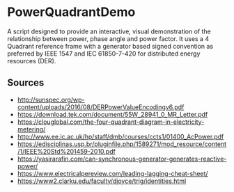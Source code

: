 # PowerQuadrantDemo
A script designed to provide an interactive, visual demonstration of the relationship between power, phase angle and
power factor. It uses a 4 Quadrant reference frame with a generator based signed convention as preferred by 
IEEE 1547 and IEC 61850-7-420 for distributed energy resources (DER).

## Sources
 - http://sunspec.org/wp-content/uploads/2016/08/DERPowerValueEncodingv6.pdf
 - https://download.tek.com/document/55W_28941_0_MR_Letter.pdf
 - https://clouglobal.com/the-four-quadrant-diagram-in-electricity-metering/
 - http://www.ee.ic.ac.uk/hp/staff/dmb/courses/ccts1/01400_AcPower.pdf
 - https://edisciplinas.usp.br/pluginfile.php/1589271/mod_resource/content/1/IEEE%20Std%201459-2010.pdf
 - https://yasirarafin.com/can-synchronous-generator-generates-reactive-power/
 - https://www.electricalpereview.com/leading-lagging-cheat-sheet/
 - https://www2.clarku.edu/faculty/djoyce/trig/identities.html